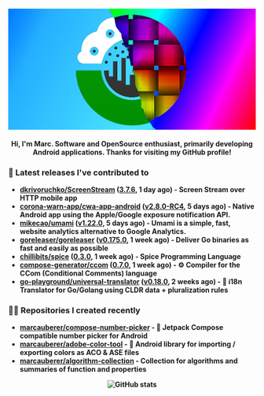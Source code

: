 <p align="center">
	<img src="https://raw.githubusercontent.com/marcauberer/marcauberer/master/images/frontpage-image.jpg">
	<br><br>
	<b>Hi, I'm Marc. Software and OpenSource enthusiast, primarily developing Android applications. Thanks for visiting my GitHub profile!
</p>

### 🚀 Latest releases I've contributed to


- [dkrivoruchko/ScreenStream](https://github.com/dkrivoruchko/ScreenStream) ([3.7.6](https://github.com/dkrivoruchko/ScreenStream/releases/tag/3.7.6), 1 day ago) - Screen Stream over HTTP mobile app
- [corona-warn-app/cwa-app-android](https://github.com/corona-warn-app/cwa-app-android) ([v2.8.0-RC4](https://github.com/corona-warn-app/cwa-app-android/releases/tag/v2.8.0-RC4), 5 days ago) - Native Android app using the Apple/Google exposure notification API.
- [mikecao/umami](https://github.com/mikecao/umami) ([v1.22.0](https://github.com/mikecao/umami/releases/tag/v1.22.0), 5 days ago) - Umami is a simple, fast, website analytics alternative to Google Analytics.
- [goreleaser/goreleaser](https://github.com/goreleaser/goreleaser) ([v0.175.0](https://github.com/goreleaser/goreleaser/releases/tag/v0.175.0), 1 week ago) - Deliver Go binaries as fast and easily as possible
- [chillibits/spice](https://github.com/chillibits/spice) ([0.3.0](https://github.com/chillibits/spice/releases/tag/0.3.0), 1 week ago) - Spice Programming Language
- [compose-generator/ccom](https://github.com/compose-generator/ccom) ([0.7.0](https://github.com/compose-generator/ccom/releases/tag/0.7.0), 1 week ago) - ⚙️ Compiler for the CCom (Conditional Comments) language
- [go-playground/universal-translator](https://github.com/go-playground/universal-translator) ([v0.18.0](https://github.com/go-playground/universal-translator/releases/tag/v0.18.0), 2 weeks ago) - :speech_balloon: i18n Translator for Go/Golang using CLDR data &#43; pluralization rules

### 👨‍💻 Repositories I created recently
- [marcauberer/compose-number-picker](https://github.com/marcauberer/compose-number-picker) - 🔢 Jetpack Compose compatible number picker for Android
- [marcauberer/adobe-color-tool](https://github.com/marcauberer/adobe-color-tool) - 🎨 Android library for importing / exporting colors as ACO &amp; ASE files
- [marcauberer/algorithm-collection](https://github.com/marcauberer/algorithm-collection) - Collection for algorithms and summaries of function and properties

<p align="center">
	<img src="https://github-readme-stats.vercel.app/api?username=marcauberer&show_icons=true&theme=dark" alt="GitHub stats">
</p>
